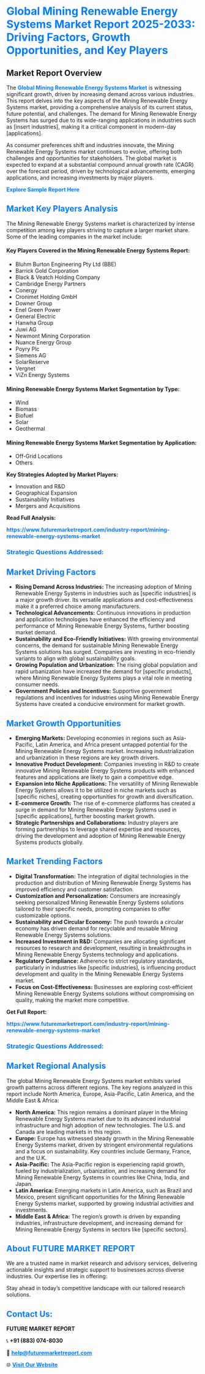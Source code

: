 <h1 style="color: #007BFF;">Global Mining Renewable Energy Systems Market Report 2025-2033: Driving Factors, Growth Opportunities, and Key Players</h1>

<section id="overview">
<h2>Market Report Overview</h2>
<p>The <a href="https://www.futuremarketreport.com/industry-report/mining-renewable-energy-systems-market" style="color: #007BFF; text-decoration: none;"><strong>Global Mining Renewable Energy Systems Market</strong></a> is witnessing significant growth, driven by increasing demand across various industries. This report delves into the key aspects of the Mining Renewable Energy Systems market, providing a comprehensive analysis of its current status, future potential, and challenges. The demand for Mining Renewable Energy Systems has surged due to its wide-ranging applications in industries such as [insert industries], making it a critical component in modern-day [applications].</p>
<p>As consumer preferences shift and industries innovate, the Mining Renewable Energy Systems market continues to evolve, offering both challenges and opportunities for stakeholders. The global market is expected to expand at a substantial compound annual growth rate (CAGR) over the forecast period, driven by technological advancements, emerging applications, and increasing investments by major players.</p>
</section>

<section id="overview">
<p><a href="https://www.futuremarketreport.com/request-sample/reportId=89657" style="color: #007BFF; text-decoration: none;"><strong>Explore Sample Report Here</strong></a></p>
</section>

<section id="key-players">
<h2 style="color: #007BFF;">Market Key Players Analysis</h2>
<p>The Mining Renewable Energy Systems market is characterized by intense competition among key players striving to capture a larger market share. Some of the leading companies in the market include:</p>
<h4>Key Players Covered in the Mining Renewable Energy Systems Report:</h4>
<ul><li>Bluhm Burton Engineering Pty Ltd (BBE)</li><li>Barrick Gold Corporation</li><li>Black &amp; Veatch Holding Company</li><li>Cambridge Energy Partners</li><li>Conergy</li><li>Cronimet Holding GmbH</li><li>Downer Group</li><li>Enel Green Power</li><li>General Electric</li><li>Hanwha Group</li><li>Juwi AG</li><li>Newmont Mining Corporation</li><li>Nuance Energy Group</li><li>Poyry Plc</li><li>Siemens AG</li><li>SolarReserve</li><li>Vergnet</li><li>ViZn Energy Systems</li></ul>
<h4>Mining Renewable Energy Systems Market Segmentation by Type:</h4>
<ul><li>Wind</li><li>Biomass</li><li>Biofuel</li><li>Solar</li><li>Geothermal</li></ul>

<h4>Mining Renewable Energy Systems Market Segmentation by Application:</h4>
<ul><li>Off-Grid Locations</li><li>Others</li></ul>
<p><strong>Key Strategies Adopted by Market Players:</strong></p>
<ul>
<li>Innovation and R&D</li>
<li>Geographical Expansion</li>
<li>Sustainability Initiatives</li>
<li>Mergers and Acquisitions</li>
</ul>
</section>

<section>
<p><strong>Read Full Analysis: </strong></p><a href="https://www.futuremarketreport.com/industry-report/mining-renewable-energy-systems-market" style="color: #007BFF; text-decoration: none;"><strong>https://www.futuremarketreport.com/industry-report/mining-renewable-energy-systems-market</strong></a>
<h3 style="color: #007BFF;">Strategic Questions Addressed:</h3>
</section>

<section id="driving-factors">
<h2 style="color: #007BFF;">Market Driving Factors</h2>
<ul>
<li><strong>Rising Demand Across Industries:</strong> The increasing adoption of Mining Renewable Energy Systems in industries such as [specific industries] is a major growth driver. Its versatile applications and cost-effectiveness make it a preferred choice among manufacturers.</li>
<li><strong>Technological Advancements:</strong> Continuous innovations in production and application technologies have enhanced the efficiency and performance of Mining Renewable Energy Systems, further boosting market demand.</li>
<li><strong>Sustainability and Eco-Friendly Initiatives:</strong> With growing environmental concerns, the demand for sustainable Mining Renewable Energy Systems solutions has surged. Companies are investing in eco-friendly variants to align with global sustainability goals.</li>
<li><strong>Growing Population and Urbanization:</strong> The rising global population and rapid urbanization have increased the demand for [specific products], where Mining Renewable Energy Systems plays a vital role in meeting consumer needs.</li>
<li><strong>Government Policies and Incentives:</strong> Supportive government regulations and incentives for industries using Mining Renewable Energy Systems have created a conducive environment for market growth.</li>
</ul>
</section>

<section id="growth-opportunities">
<h2 style="color: #007BFF;">Market Growth Opportunities</h2>
<ul>
<li><strong>Emerging Markets:</strong> Developing economies in regions such as Asia-Pacific, Latin America, and Africa present untapped potential for the Mining Renewable Energy Systems market. Increasing industrialization and urbanization in these regions are key growth drivers.</li>
<li><strong>Innovative Product Development:</strong> Companies investing in R&D to create innovative Mining Renewable Energy Systems products with enhanced features and applications are likely to gain a competitive edge.</li>
<li><strong>Expansion into Niche Applications:</strong> The versatility of Mining Renewable Energy Systems allows it to be utilized in niche markets such as [specific niches], creating opportunities for growth and diversification.</li>
<li><strong>E-commerce Growth:</strong> The rise of e-commerce platforms has created a surge in demand for Mining Renewable Energy Systems used in [specific applications], further boosting market growth.</li>
<li><strong>Strategic Partnerships and Collaborations:</strong> Industry players are forming partnerships to leverage shared expertise and resources, driving the development and adoption of Mining Renewable Energy Systems products globally.</li>
</ul>
</section>

<section id="trending-factors">
<h2 style="color: #007BFF;">Market Trending Factors</h2>
<ul>
<li><strong>Digital Transformation:</strong> The integration of digital technologies in the production and distribution of Mining Renewable Energy Systems has improved efficiency and customer satisfaction.</li>
<li><strong>Customization and Personalization:</strong> Consumers are increasingly seeking personalized Mining Renewable Energy Systems solutions tailored to their specific needs, prompting companies to offer customizable options.</li>
<li><strong>Sustainability and Circular Economy:</strong> The push towards a circular economy has driven demand for recyclable and reusable Mining Renewable Energy Systems solutions.</li>
<li><strong>Increased Investment in R&D:</strong> Companies are allocating significant resources to research and development, resulting in breakthroughs in Mining Renewable Energy Systems technology and applications.</li>
<li><strong>Regulatory Compliance:</strong> Adherence to strict regulatory standards, particularly in industries like [specific industries], is influencing product development and quality in the Mining Renewable Energy Systems market.</li>
<li><strong>Focus on Cost-Effectiveness:</strong> Businesses are exploring cost-efficient Mining Renewable Energy Systems solutions without compromising on quality, making the market more competitive.</li>
</ul>
</section>

<section>
<p><strong>Get Full Report: </strong></p><a href="https://www.futuremarketreport.com/industry-report/mining-renewable-energy-systems-market" style="color: #007BFF; text-decoration: none;"><strong>https://www.futuremarketreport.com/industry-report/mining-renewable-energy-systems-market</strong></a>
<h3 style="color: #007BFF;">Strategic Questions Addressed:</h3>
</section>


<section id="regional-analysis">
<h2 style="color: #007BFF;">Market Regional Analysis</h2>
<p>The global Mining Renewable Energy Systems market exhibits varied growth patterns across different regions. The key regions analyzed in this report include North America, Europe, Asia-Pacific, Latin America, and the Middle East & Africa:</p>
<ul>
<li><strong>North America:</strong> This region remains a dominant player in the Mining Renewable Energy Systems market due to its advanced industrial infrastructure and high adoption of new technologies. The U.S. and Canada are leading markets in this region.</li>
<li><strong>Europe:</strong> Europe has witnessed steady growth in the Mining Renewable Energy Systems market, driven by stringent environmental regulations and a focus on sustainability. Key countries include Germany, France, and the U.K.</li>
<li><strong>Asia-Pacific:</strong> The Asia-Pacific region is experiencing rapid growth, fueled by industrialization, urbanization, and increasing demand for Mining Renewable Energy Systems in countries like China, India, and Japan.</li>
<li><strong>Latin America:</strong> Emerging markets in Latin America, such as Brazil and Mexico, present significant opportunities for the Mining Renewable Energy Systems market, supported by growing industrial activities and investments.</li>
<li><strong>Middle East & Africa:</strong> The region’s growth is driven by expanding industries, infrastructure development, and increasing demand for Mining Renewable Energy Systems in sectors like [specific sectors].</li>
</ul>
</section>

<footer>
<h2 style="color: #007BFF;">About FUTURE MARKET REPORT</h2>
<p>We are a trusted name in market research and advisory services, delivering actionable insights and strategic support to businesses across diverse industries. Our expertise lies in offering:</p>

<p>Stay ahead in today’s competitive landscape with our tailored research solutions.</p>

<h2 style="color: #007BFF;">Contact Us:</h2>
<p><strong>FUTURE MARKET REPORT</strong></p>
<p>📞 <strong>+91 (883) 074-8030</strong></p>
<p>📧 <strong><a href="mailto:help@futuremarketreport.com" style="color: #007BFF;">help@futuremarketreport.com</a></strong></p>
<p>🌐 <strong><a href="https://www.futuremarketreport.com/" style="color: #007BFF;">Visit Our Website</a></strong></p>
</footer>